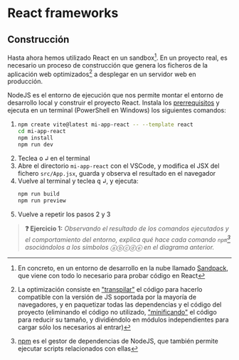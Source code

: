 # React frameworks
## Construcción

Hasta ahora hemos utilizado React en un sandbox[^1]. En un proyecto real, es necesario un proceso de construcción que genera los ficheros de la aplicación web optimizados[^2] a desplegar en un servidor web en producción.

<object type="image/svg+xml" data="./img/construccion.svg" width="100%"></object>

NodeJS es el entorno de ejecución que nos permite montar el entorno de desarrollo local y construir el proyecto React. Instala los [prerrequisitos](./prerrequisitos.md) y ejecuta en un terminal (PowerShell en Windows) los siguientes comandos:

1. ```bash
   npm create vite@latest mi-app-react -- --template react
   cd mi-app-react
   npm install
   npm run dev
   ```
1. Teclea <kbd>o</kbd> <kbd>↲</kbd> en el terminal
1. Abre el directorio `mi-app-react` con el VSCode, y modifica el JSX del fichero `src/App.jsx`, guarda y observa el resultado en el navegador
1. Vuelve al terminal y teclea <kbd>q</kbd> <kbd>↲</kbd>, y ejecuta:
   ```bash
   npm run build
   npm run preview
   ```
1. Vuelve a repetir los pasos 2 y 3

> **❓ Ejercicio 1:** _Observando el resultado de los comandos ejecutados y el comportamiento del entorno, explica qué hace cada comando `npm`[^3] asociándolos a los símbolos ⓐⓑⓒⓓⓔ en el diagrama anterior._

[^1]: En concreto, en un entorno de desarrollo en la nube llamado [Sandpack](https://sandpack.codesandbox.io/), que viene con todo lo necesario para probar código en React

[^2]: La optimización consiste en ["transpilar"](https://es.wikipedia.org/wiki/Transpilador) el código para hacerlo compatible con la versión de JS soportada por la mayoría de navegadores, y en paquetizar todas las dependencias y el código del proyecto (eliminando el código no utilizado, ["minificando"](https://en.wikipedia.org/wiki/Minification_(programming)) el código para reducir su tamaño, y dividiéndolo en módulos independientes para cargar sólo los necesarios al entrar)

[^3]: [npm](https://en.wikipedia.org/wiki/Npm) es el gestor de dependencias de NodeJS, que también permite ejecutar scripts relacionados con ellas